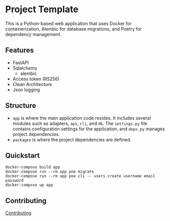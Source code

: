 # Project Template

This is a Python-based web application that uses Docker for containerization, Alembic for database migrations, and Poetry for dependency management.

## Features

- FastAPI
- Sqlalchemy
  - alembic
- Access token (RS256)
- Clean Architecture
- Json logging

## Structure

- `app` is where the main application code resides. It includes several modules such as adapters, `api`, `cli`, and `db`. The `settings.py` file contains configuration settings for the application, and `deps.py` manages project dependencies.
- `packages` is where the project dependencies are defined.

## Quickstart

```
docker-compose build app
docker-compose run --rm app poe migrate
docker-compose run --rm app poe cli -- users create username email password
docker-compose up app
```

## Contributing

[Contributing](CONTRIBUTING.md)
